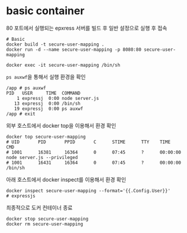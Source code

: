 # basic container

80 포트에서 실행되는 epxress 서버를 빌드 후 일반 설정으로 실행 후 접속

```shell
# Basic
docker build -t secure-user-mapping .
docker run -d --name secure-user-mapping -p 8080:80 secure-user-mapping

docker exec -it secure-user-mapping /bin/sh
```

`ps auxwf`을 통해서 실행 환경을 확인

```shell
/app # ps auxwf
PID   USER     TIME  COMMAND
    1 expressj  0:00 node server.js
   13 expressj  0:00 /bin/sh
   19 expressj  0:00 ps auxwf
/app # exit
```

외부 호스트에서 docker top을 이용해서 환경 확인

```shell
docker top secure-user-mapping
# UID       PID       PPID       C      STIME      TTY    TIME       CMD
# 1001      16381     16364      0      07:45      ?      00:00:00   node server.js --privileged
# 1001      16431     16364      0      07:45      ?      00:00:00   /bin/sh
```

아래 호스트에서 docker inspect를 이용해서 환경 확인

```shell
docker inspect secure-user-mapping --format='{{.Config.User}}'
# expressjs
```

최종적으로 도커 컨테이너 종료

```shell
docker stop secure-user-mapping
docker rm secure-user-mapping
```